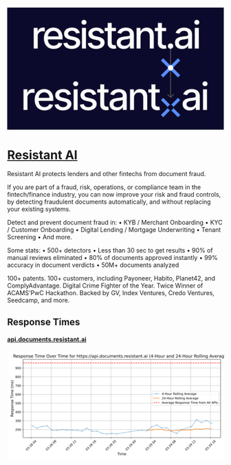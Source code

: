 [![Visit Resistant AI](imagePreview.png)](https://resistant.ai)

# [Resistant AI](https://resistant.ai)

Resistant AI protects lenders and other fintechs from document fraud.

If you are part of a fraud, risk, operations, or compliance team in the fintech/finance industry, you can now improve your risk and fraud controls, by detecting fraudulent documents automatically, and without replacing your existing systems.

Detect and prevent document fraud in:
• KYB / Merchant Onboarding
• KYC / Customer Onboarding
• Digital Lending / Mortgage Underwriting
• Tenant Screening
• And more.

Some stats:
• 500+ detectors
• Less than 30 sec to get results
• 90% of manual reviews eliminated
• 80% of documents approved instantly
• 99% accuracy in document verdicts
• 50M+ documents analyzed

100+ patents. 100+ customers, including Payoneer, Habito, Planet42, and ComplyAdvantage. Digital Crime Fighter of the Year. Twice Winner of ACAMS'PwC Hackathon. Backed by GV, Index Ventures, Credo Ventures, Seedcamp, and more.

## Response Times

#### [api.documents.resistant.ai](https://api.documents.resistant.ai)

![api.documents.resistant.ai](response-time-charts/6170692e646f63756d656e74732e726573697374616e742e6169.svg)
